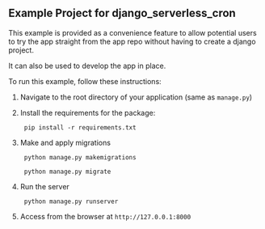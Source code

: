 ## Example Project for django_serverless_cron

This example is provided as a convenience feature to allow potential users to try the app straight from the app repo without having to create a django project.

It can also be used to develop the app in place.

To run this example, follow these instructions:

1. Navigate to the root directory of your application (same as `manage.py`)
2. Install the requirements for the package:

		pip install -r requirements.txt

3. Make and apply migrations

		python manage.py makemigrations

		python manage.py migrate

4. Run the server

		python manage.py runserver

5. Access from the browser at `http://127.0.0.1:8000`
